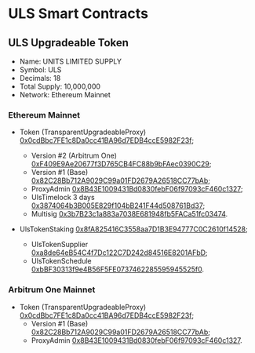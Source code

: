 # ULS Smart Contracts

## ULS Upgradeable Token
  - Name: UNITS LIMITED SUPPLY
  - Symbol: ULS
  - Decimals: 18
  - Total Supply: 10,000,000
  - Network: Ethereum Mainnet


### Ethereum Mainnet
  - Token (TransparentUpgradeableProxy) [0x0cdBbc7FE1c8Da0cc41BA96d7EDB4ccE5982F23f](https://etherscan.io/token/0x0cdBbc7FE1c8Da0cc41BA96d7EDB4ccE5982F23f);
    - Version #2 (Arbitrum One) [0xF409E9Ae20677f3D765CB4FC88b9bFAec0390C29](https://etherscan.io/address/0xF409E9Ae20677f3D765CB4FC88b9bFAec0390C29);
    - Version #1 (Base) [0x82C28Bb712A9029C99a01FD2679A26518CC77bAb](https://etherscan.io/address/0x82C28Bb712A9029C99a01FD2679A26518CC77bAb);
    - ProxyAdmin [0x8B43E1009431Bd0830febF06f97093cF460c1327](https://etherscan.io/address/0x8B43E1009431Bd0830febF06f97093cF460c1327);
    - UlsTimelock 3 days [0x3874064b3B005E829f104bB241F44d508761Bd37](https://etherscan.io/address/0x3874064b3B005E829f104bB241F44d508761Bd37);
    - Multisig [0x3b7B23c1a883a7038E681948fb5FACa51fc03474](https://etherscan.io/address/0x3b7B23c1a883a7038E681948fb5FACa51fc03474).

  - UlsTokenStaking [0x8fA825416C3558aa7D1B3E94777C0C2610f14528](https://etherscan.io/address/0x8fA825416C3558aa7D1B3E94777C0C2610f14528);
    - UlsTokenSupplier [0xa8de64eB54C4f7Dc122C7D242d84516E8201AFbD](https://etherscan.io/address/0xa8de64eB54C4f7Dc122C7D242d84516E8201AFbD);
    - UlsTokenSchedule [0xbBF30313f9e4B56F5FE0737462285595945525f0](https://etherscan.io/address/0xbBF30313f9e4B56F5FE0737462285595945525f0).


### Arbitrum One Mainnet
  - Token (TransparentUpgradeableProxy) [0x0cdBbc7FE1c8Da0cc41BA96d7EDB4ccE5982F23f](https://arbiscan.io/token/0x0cdBbc7FE1c8Da0cc41BA96d7EDB4ccE5982F23f);
    - Version #1 (Base) [0x82C28Bb712A9029C99a01FD2679A26518CC77bAb](https://arbiscan.io/address/0x82C28Bb712A9029C99a01FD2679A26518CC77bAb);
    - ProxyAdmin [0x8B43E1009431Bd0830febF06f97093cF460c1327](https://arbiscan.io/address/0x8B43E1009431Bd0830febF06f97093cF460c1327).
